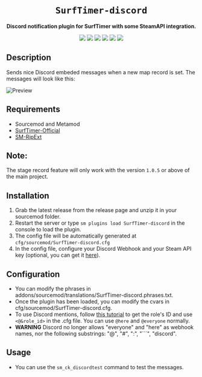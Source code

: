 <div align="center">
  <h1><code>SurfTimer-discord</code></h1>
  <p>
    <strong>Discord notification plugin for SurfTimer with some SteamAPI integration.
    </strong>
  </p>
  <p style="margin-bottom: 0.5ex;">
    <img src="https://img.shields.io/github/downloads/Sarrus1/SurfTimer-discord/total?style=flat-square"/>
    <img src="https://img.shields.io/github/last-commit/Sarrus1/SurfTimer-discord?style=flat-square"/>
    <img src="https://img.shields.io/github/issues/Sarrus1/SurfTimer-discord?style=flat-square"/>
    <img src="https://img.shields.io/github/issues-closed/Sarrus1/SurfTimer-discord?style=flat-square"/>
    <img src="https://img.shields.io/github/repo-size/Sarrus1/SurfTimer-discord?style=flat-square"/>
    <img src="https://img.shields.io/github/workflow/status/Sarrus1/SurfTimer-discord/Compile%20with%20SourceMod?style=flat-square"/>

  </p>
</div>

## Description

Sends nice Discord embeded messages when a new map record is set.
The messages will look like this:

![Preview](https://raw.githubusercontent.com/Sarrus1/SurfTimer-discord/master/img/desc.png)

## Requirements

- Sourcemod and Metamod
- [SurfTimer-Official](https://github.com/surftimer/Surftimer-Official)
- [SM-RipExt](https://github.com/ErikMinekus/sm-ripext/releases/latest)

## Note:
The stage record feature will only work with the version `1.0.5` or above of the main project.

## Installation

1. Grab the latest release from the release page and unzip it in your sourcemod folder.
2. Restart the server or type `sm plugins load SurfTimer-discord` in the console to load the plugin.
3. The config file will be automatically generated at `cfg/sourcemod/SurfTimer-discord.cfg`
4. In the config file, configure your Discord Webhook and your Steam API key (optional, you can get it [here](https://steamcommunity.com/dev/apikey)).

## Configuration

- You can modify the phrases in addons/sourcemod/translations/SurfTimer-discord.phrases.txt.
- Once the plugin has been loaded, you can modify the cvars in cfg/sourcemod/SurfTimer-discord.cfg.
- To use Discord mentions, follow [this tutorial](https://discordhelp.net/role-id) to get the role's ID and use `<@&role_id>` in the .cfg file. You can use `@here` and `@everyone` normally.
- **WARNING** Discord no longer allows "everyone" and "here" as webhook names, nor the following substrings: "@", "#", ":", "```", "discord".

## Usage

 - You can use the `sm_ck_discordtest` command to test the messages.
